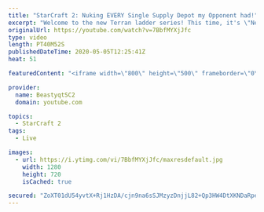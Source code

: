 ```yaml
---
title: "StarCraft 2: Nuking EVERY Single Supply Depot my Opponent had!"
excerpt: "Welcome to the new Terran ladder series! This time, it's \"Never Attack to Grandmaster!\" In this challenge, I play as Terran on the EU ladder, and in every game I'm not allowed to attack with any units except for using Ghosts. I'm allowed to make any army units for defending, as long as I don't attack"
originalUrl: https://youtube.com/watch?v=7BbfMYXjJfc
type: video
length: PT40M52S
publishedDateTime: 2020-05-05T12:25:41Z
heat: 51

featuredContent: "<iframe width=\"800\" height=\"500\" frameborder=\"0\" src=\"https://www.youtube.com/embed/7BbfMYXjJfc\" allow=\"accelerometer; autoplay; encrypted-media; gyroscope; picture-in-picture\" allowfullscreen></iframe>"

provider:
  name: BeastyqtSC2
  domain: youtube.com

topics:
  - StarCraft 2
tags:
  - Live

images:
  - url: https://i.ytimg.com/vi/7BbfMYXjJfc/maxresdefault.jpg
    width: 1280
    height: 720
    isCached: true

secured: "ZoXT01dU54yvtX+Rj1HzDA/cjn9na6sSJMzyzDnjjL82+Qp3HW4DtXKNDaRpefLBl0bUPiPvI25fcvjmZlVc5FeEF+PzhabPU/s0Xg1njuQLJ3Rg6QpfHWvuyWMeC5SqvC9sTyOwSfre7t200dd0LgfVIUY3A2m0/iHLmTzyJP0/Iiid4lhDseHHDcDWXr6tGnYNBc4PhcrRSG6OuyWLC4b2wX4ACV4Rwxw4Ihkc/boRrCKjrLENDkUHVPzqybACkVypUZmyNBLhWAIAG5n2O+g9TUavyJ6DM2OsDtG0BcYW2XHN+kAIj1MKnOZPxjxTJ8Q18bmEY+ALc/LEwauqCX+gHfVSZSjRWkcJgbx5IU1NXudDeShMW0+0t2jcIy4ueoxQ72qZ/2IG5Di9Xr0Sqd5VgrA0B+qCDHpITlVRBiU=;D8wiULNOs5T6zOzOzgOuiQ=="
---
```


